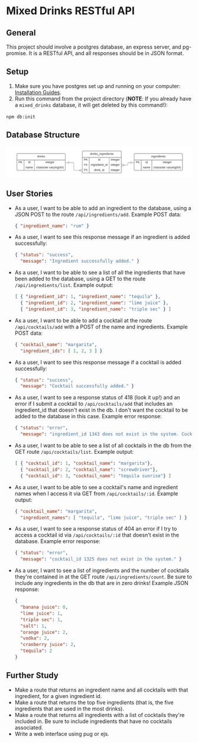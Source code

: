 # Mixed Drinks RESTful API

## General
This project should involve a postgres database, an express server, and pg-promise. It is a RESTful API, and all responses should be in JSON format. 

## Setup

1. Make sure you have postgres set up and running on your computer: [Installation Guides](https://wiki.postgresql.org/wiki/Detailed_installation_guides). 
2. Run this command from the project directory (__NOTE__: If you already have a `mixed_drinks` database, it will get deleted by this command!): 

  `npm db:init`

## Database Structure

![Database ERD](https://github.com/LearnersGuild/curriculum/blob/foundations-modules/Phases/Foundations/Modules/Projects/mixed-drinks/mixed%20drinks%20ERD.png)


## User Stories

- As a user, I want to be able to add an ingredient to the database, using a JSON POST to the route `/api/ingredients/add`. Example POST data:

  ```json
  { "ingredient_name": "rum" }
  ```

- As a user, I want to see this response message if an ingredient is added successfully:

  ```json
  { "status": "success",
    "message": "Ingredient successfully added." }
  ```

- As a user, I want to be able to see a list of all the ingredients that have been added to the database, using a GET to the route `/api/ingredients/list`.   Example output: 

  ```json
  [ { "ingredient_id": 1, "ingredient_name": "tequila" },
    { "ingredient_id": 2, "ingredient_name": "lime juice" },
    { "ingredient_id": 3, "ingredient_name": "triple sec" } ]
  ```

- As a user, I want to be able to add a cocktail at the route `/api/cocktails/add` with a POST of the name and ingredients. Example POST data: 

  ```json
  { "cocktail_name": "margarita",
    "ingredient_ids": [ 1, 2, 3 ] }
  ```

- As a user, I want to see this response message if a cocktail is added successfully:

  ```json
  { "status": "success",
    "message": "Cocktail successfully added." }
  ```

- As a user, I want to see a response status of 418 (look it up!) and an error if I submit a cocktail to `/api/cocktails/add` that includes an ingredient_id that doesn't exist in the db. I don't want the cocktail to be added to the database in this case. Example error response: 

  ```json
  { "status": "error",
    "message": "ingredient_id 1343 does not exist in the system. Cocktail not added." }
  ```

- As a user, I want to be able to see a list of all cocktails in the db from the GET route `/api/cocktails/list`. Example output: 

  ```json
  [ { "cocktail_id": 1, "cocktail_name": "margarita"},
    { "cocktail_id": 2, "cocktail_name": "screwdriver"},
    { "cocktail_id": 3, "cocktail_name": "tequila sunrise"} ]
  ```

- As a user, I want to be able to see a cocktail's name and ingredient names when I access it via GET from `/api/cocktails/:id`. Example output: 

  ```json
  { "cocktail_name": "margarita",
    "ingredient_names": [ "tequila", "lime juice", "triple sec" ] }
  ```

- As a user, I want to see a response status of 404 an error if I try to access a cocktail id via `/api/cocktails/:id` that doesn't exist in the database. Example error response: 

  ```json
  { "status": "error",
    "message": "cocktail_id 1325 does not exist in the system." }
  ```

- As a user, I want to see a list of ingredients and the number of cocktails they're contained in at the GET route `/api/ingredients/count`. Be sure to include any ingredients in the db that are in zero drinks! Example JSON response: 

  ```json
  {
    "banana juice": 0,
    "lime juice": 1,
    "triple sec": 1,
    "salt": 1,
    "orange juice": 2,
    "vodka": 2,
    "cranberry juice": 2,
    "tequila": 2
  }
  ```

## Further Study

- Make a route that returns an ingredient name and all cocktails with that ingredient, for a given ingredient id.
- Make a route that returns the top five ingredients (that is, the five ingredients that are used in the most drinks).
- Make a route that returns all ingredients with a list of cocktails they're included in. Be sure to include ingredients that have no cocktails associated.
- Write a web interface using pug or ejs.
